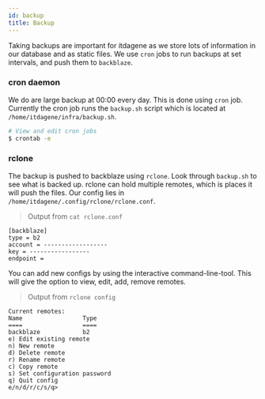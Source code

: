 ```yaml
---
id: backup
title: Backup
---
```


Taking backups are important for itdagene as we store lots of information in our database and as static files. We use `cron` jobs to run backups at set intervals, and push them to `backblaze`.

### cron daemon
We do are large backup at 00:00 every day. This is done using `cron` job. Currently the cron job runs the `backup.sh` script which is located at `/home/itdagene/infra/backup.sh`.
```zsh
# View and edit cron jobs
$ crontab -e
```

### rclone
The backup is pushed to backblaze using `rclone`. Look through `backup.sh` to see what is backed up. rclone can hold multiple remotes, which is places it will push the files. Our config lies in `/home/itdagene/.config/rclone/rclone.conf`.

> Output from `cat rclone.conf`

```
[backblaze]
type = b2
account = ------------------
key = -----------------
endpoint =
```

You can add new configs by using the interactive command-line-tool. This will give the option to view, edit, add, remove remotes.

> Output from `rclone config`

```
Current remotes:
Name                 Type
====                 ====
backblaze            b2
e) Edit existing remote
n) New remote
d) Delete remote
r) Rename remote
c) Copy remote
s) Set configuration password
q) Quit config
e/n/d/r/c/s/q>
```
